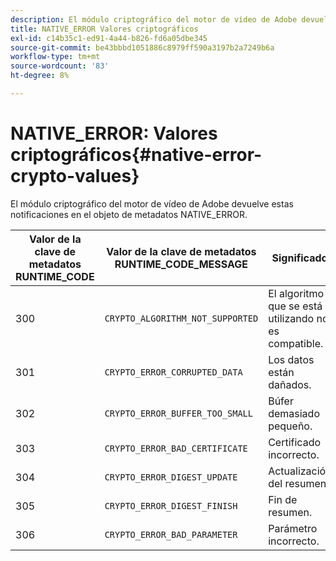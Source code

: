 ```yaml
---
description: El módulo criptográfico del motor de vídeo de Adobe devuelve estas notificaciones en el objeto de metadatos NATIVE_ERROR.
title: NATIVE_ERROR Valores criptográficos
exl-id: c14b35c1-ed91-4a44-b826-fd6a05dbe345
source-git-commit: be43bbbd1051886c8979ff590a3197b2a7249b6a
workflow-type: tm+mt
source-wordcount: '83'
ht-degree: 8%

---
```


# NATIVE_ERROR: Valores criptográficos{#native-error-crypto-values}

El módulo criptográfico del motor de vídeo de Adobe devuelve estas notificaciones en el objeto de metadatos NATIVE_ERROR.

| Valor de la clave de metadatos RUNTIME_CODE | Valor de la clave de metadatos RUNTIME_CODE_MESSAGE | Significado |
|---|---|---|
| 300 | `CRYPTO_ALGORITHM_NOT_SUPPORTED` | El algoritmo que se está utilizando no es compatible. |
| 301 | `CRYPTO_ERROR_CORRUPTED_DATA` | Los datos están dañados. |
| 302 | `CRYPTO_ERROR_BUFFER_TOO_SMALL` | Búfer demasiado pequeño. |
| 303 | `CRYPTO_ERROR_BAD_CERTIFICATE` | Certificado incorrecto. |
| 304 | `CRYPTO_ERROR_DIGEST_UPDATE` | Actualización del resumen. |
| 305 | `CRYPTO_ERROR_DIGEST_FINISH` | Fin de resumen. |
| 306 | `CRYPTO_ERROR_BAD_PARAMETER` | Parámetro incorrecto. |
